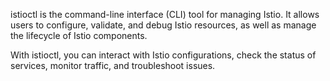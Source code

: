 istioctl is the command-line interface (CLI) tool for managing Istio. 
It allows users to configure, validate, and debug Istio resources, as well as manage the lifecycle of Istio components. 

With istioctl, you can interact with Istio configurations, check the status of services, monitor traffic, and troubleshoot issues.